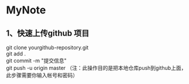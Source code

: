 # MyNote
## 1、快速上传github 项目  
git clone yourgithub-repository.git  
git add .   
git commit -m "提交信息"  
git push -u origin master （注：此操作目的是把本地仓库push到github上面，此步骤需要你输入帐号和密码）  
